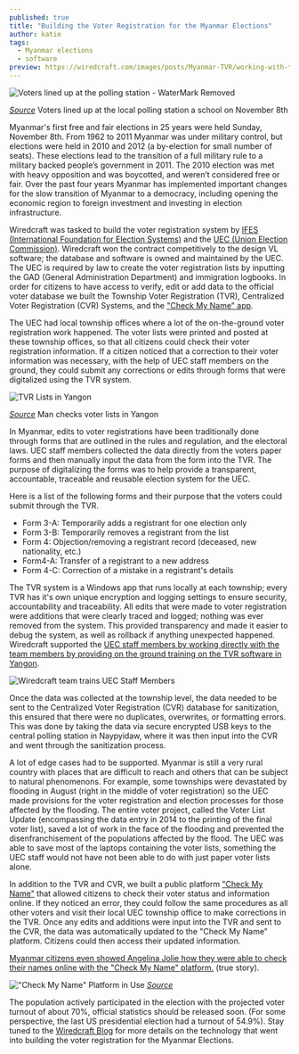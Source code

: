 ```yaml
---
published: true
title: "Building the Voter Registration for the Myanmar Elections"
author: katie
tags:
  - Myanmar elections
  - software
preview: https://wiredcraft.com/images/posts/Myanmar-TVR/working-with-team.jpeg
---
```


![Voters lined up at the polling station - WaterMark Removed](https://wiredcraft.com/images/posts/voter-at-school.png)

*[Source](https://www.flickr.com/photos/oxlaey/22239595774/in/photolist-zTeK1s-btYWMF-bvmmn1-8RgfM6-btYXxF-bybAEq-6xM2zZ-5zu7E2-98h2EQ-9vVo8T-bDaD7W-btYXqa-9Fbtfo-9eTWtM-98M2VF-9D3p97-9dpLwG-burZks-btYWuD-9vq5qw-8bD6nW-9Epzyw-97azpW-hT3tkr-btYWY6-btYWD2-bDaD9G-8QFcu6-8QF97F-8QFape-8QJfzq-8QJgnd-98M2CV-bJ4DRr-8vQWRb-xQdBKJ-xRFjgG-xA35jK-xA2X3F-xSxaN2-wVEt5F-wVwjqU-xSxfKB-xSxnCp-xTbS94-xzVY1y-xzVMqW-xQdF1w-xQdB6h-xzVkT5)* Voters lined up at the local polling station a school on November 8th

Myanmar's first free and fair elections in 25 years were held Sunday, November 8th. From 1962 to 2011 Myanmar was under military control, but elections were held in 2010 and 2012 (a by-election for small number of seats). These elections lead to the transition of a full military rule to a military backed people’s government in 2011. The 2010 election was met with heavy opposition and was boycotted, and weren’t considered free or fair. Over the past four years Myanmar has implemented important changes for the slow transition of Myanmar to a democracy, including opening the economic region to foreign investment and investing in election infrastructure.

Wiredcraft was tasked to build the voter registration system by [IFES (International Foundation for Election Systems)](http://www.ifes.org/) and the [UEC (Union Election Commission)](http://uecmyanmar.org/). Wiredcraft won the contract competitively to the design VL software; the database and software is owned and maintained by the UEC. The UEC is required by law to create the voter registration lists by inputting the GAD (General Administration Department) and immigration logbooks. In order for citizens to have access to verify, edit or add data to the official voter database we built the Township Voter Registration (TVR), Centralized Voter Registration (CVR) Systems, and the ["Check My Name" app](https://checkvoterlist.uecmyanmar.org/). 

<!-- more -->

The UEC had local township offices where a lot of the on-the-ground voter registration work happened. The voter lists were printed and posted at these township offices, so that all citizens could check their voter registration information. If a citizen noticed that a correction to their voter information was necessary, with the help of UEC staff members on the ground, they could submit any corrections or edits through forms that were digitalized using the TVR system.

![TVR Lists in Yangon](https://wiredcraft.com/images/posts/tvr-lists-yangon.png)

*[Source](http://www.bbc.com/news/world-asia-33441000)* Man checks voter lists in Yangon

In Myanmar, edits to voter registrations have been traditionally done through forms that are outlined in the rules and regulation, and the electoral laws.  UEC staff members collected the data directly from the voters paper forms and then manually input the data from the form into the TVR. The purpose of digitalizing the forms was to help provide a transparent, accountable, traceable and reusable election system for the UEC.

Here is a list of the following forms and their purpose that the voters could submit through the TVR. 

- Form 3-A: Temporarily adds a registrant for one election only
- Form 3-B: Temporarily removes a registrant from the list
- Form 4: Objection/removing a registrant record (deceased, new nationality, etc.)
- Form4-A: Transfer of a registrant to a new address
- Form 4-C: Correction of a mistake in a registrant's details

The TVR system is a Windows app that runs locally at each township; every TVR has it's own unique encryption and logging settings to ensure security, accountability and traceability. All edits that were made to voter registration were additions that were clearly traced and logged; nothing was ever removed from the system. This provided transparency and made it easier to debug the system, as well as rollback if anything unexpected happened. Wiredcraft supported the [UEC staff members by working directly with the team members by providing on the ground training on the TVR software in Yangon](http://wiredcraft.com/blog/myanmar-township-voter-registration-pilot/).

![Wiredcraft team trains UEC Staff Members](https://wiredcraft.com/images/posts/Myanmar-TVR/working-with-team.jpeg)

Once the data was collected at the township level, the data needed to be sent to the Centralized Voter Registration (CVR) database for sanitization, this ensured that there were no duplicates, overwrites, or formatting errors. This was done by taking the data via secure encrypted USB keys to the central polling station in Naypyidaw, where it was then input into the CVR and went through the sanitization process. 

A lot of edge cases had to be supported. Myanmar is still a very rural country with places that are difficult to reach and others that can be subject to natural phenomenons. For example, some townships were devastated by flooding in August (right in the middle of voter registration) so the UEC made provisions for the voter registration and election processes for those affected by the flooding. The entire voter project, called the Voter List Update (encompassing the data entry in 2014 to the printing of the final voter list), saved a lot of work in the face of  the flooding and prevented the disenfranchisement of the populations affected by the flood. The UEC was able to save most of the laptops containing the voter lists, something the UEC staff would not have not been able to do with just paper voter lists alone.

In addition to the TVR and CVR, we built a public platform ["Check My Name"](https://checkvoterlist.uecmyanmar.org/)  that allowed citizens to check their voter status and information online. If they noticed an error, they could follow the same procedures as all other voters and visit their local UEC township office to make corrections in the TVR. Once any edits and additions were input into the TVR and sent to the CVR, the data was automatically updated to the "Check My Name" platform. Citizens could then access their updated information. 

[Myanmar citizens even showed Angelina Jolie how they were able to check their names online with the "Check My Name" platform.](http://www.people.com/article/angelina-jolie-humanitarian-trip-myanmar-rakhine-state) (true story).

!["Check My Name" Platform in Use](https://wiredcraft.com/images/posts/check-my-name-software.png)
*[Source](http://www.people.com/article/angelina-jolie-humanitarian-trip-myanmar-rakhine-state)*

The population actively participated in the election with the projected voter turnout of about 70%, official statistics should be released soon. (For some perspective, the last US presidential election had a turnout of 54.9%). Stay tuned to the [Wiredcraft Blog](https://wiredcraft.com/blog) for more details on the technology that went into building the voter registration for the Myanmar Elections.
